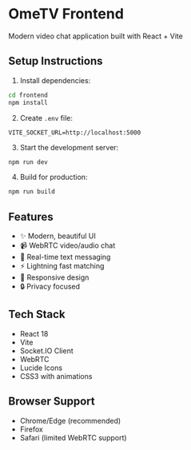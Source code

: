 # OmeTV Frontend

Modern video chat application built with React + Vite

## Setup Instructions

1. Install dependencies:
```bash
cd frontend
npm install
```

2. Create `.env` file:
```
VITE_SOCKET_URL=http://localhost:5000
```

3. Start the development server:
```bash
npm run dev
```

4. Build for production:
```bash
npm run build
```

## Features
- ✨ Modern, beautiful UI
- 📹 WebRTC video/audio chat
- 💬 Real-time text messaging
- ⚡ Lightning fast matching
- 🎨 Responsive design
- 🔒 Privacy focused

## Tech Stack
- React 18
- Vite
- Socket.IO Client
- WebRTC
- Lucide Icons
- CSS3 with animations

## Browser Support
- Chrome/Edge (recommended)
- Firefox
- Safari (limited WebRTC support)

